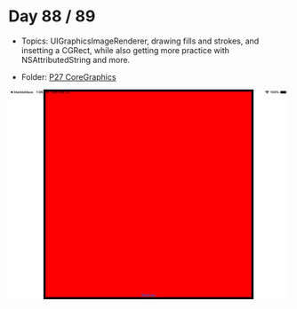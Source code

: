 # Day 88 / 89

- Topics: UIGraphicsImageRenderer, drawing fills and strokes, and insetting a CGRect, while also getting more practice with NSAttributedString and more.

- Folder: [P27 CoreGraphics](https://github.com/JulesMoorhouse/100DaysOfSwift/tree/master/P27%20CoreGraphics/CoreGraphics)

<img src="../Images/day88-p27.png">
